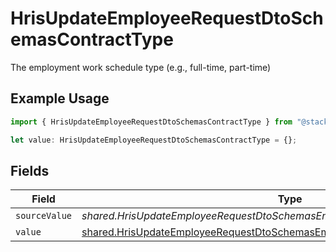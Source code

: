 # HrisUpdateEmployeeRequestDtoSchemasContractType

The employment work schedule type (e.g., full-time, part-time)

## Example Usage

```typescript
import { HrisUpdateEmployeeRequestDtoSchemasContractType } from "@stackone/stackone-client-ts/sdk/models/shared";

let value: HrisUpdateEmployeeRequestDtoSchemasContractType = {};
```

## Fields

| Field                                                                                                                                                                 | Type                                                                                                                                                                  | Required                                                                                                                                                              | Description                                                                                                                                                           |
| --------------------------------------------------------------------------------------------------------------------------------------------------------------------- | --------------------------------------------------------------------------------------------------------------------------------------------------------------------- | --------------------------------------------------------------------------------------------------------------------------------------------------------------------- | --------------------------------------------------------------------------------------------------------------------------------------------------------------------- |
| `sourceValue`                                                                                                                                                         | *shared.HrisUpdateEmployeeRequestDtoSchemasEmploymentContractTypeSourceValue*                                                                                         | :heavy_minus_sign:                                                                                                                                                    | N/A                                                                                                                                                                   |
| `value`                                                                                                                                                               | [shared.HrisUpdateEmployeeRequestDtoSchemasEmploymentContractTypeValue](../../../sdk/models/shared/hrisupdateemployeerequestdtoschemasemploymentcontracttypevalue.md) | :heavy_minus_sign:                                                                                                                                                    | N/A                                                                                                                                                                   |